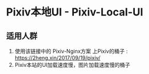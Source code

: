 # Pixiv本地UI - Pixiv-Local-UI

## 适用人群

1. 使用该链接中的 Pixiv-Nginx方案 上Pixiv的桶子 : https://2heng.xin/2017/09/19/pixiv/
2. Pixiv本站的UI加载速度慢，图片加载速度慢的桶子

